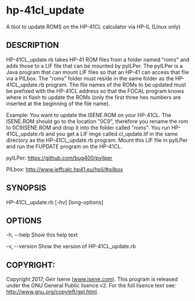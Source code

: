 # hp-41cl_update
A tool to update ROMS on the HP-41CL calculator via HP-IL (Linux only)

## DESCRIPTION
HP-41CL_update.rb takes HP-41 ROM files from a folder named "roms" and adds those to a LIF file that can be mounted by pyILPer. The pyILPer is a Java program that can mount LIF files so that an HP-41 can access that file via a PILbox. The "roms" folder must reside in the same folder as the HP-41CL_update.rb program. The file names of the ROMs to be updated must be prefixed with the HP-41CL address so that the FOCAL program knows where in flash to update the ROMs (only the first three hex numbers are inserted at the beginning of the file name).

Example: You want to update the ISENE.ROM on your HP-41CL. The ISENE.ROM should go to the location "0C9", therefore you rename the rom to 0C9ISENE.ROM and drop it into the folder called "roms". You run HP-41CL_update.rb and you get a LIF imge called cl_update.lif in the same directory as the HP-41CL_update.rb program. Mount this LIF file in pyILPer and run the FUPDATE program on the HP-41CL.

pyILPer: https://github.com/bug400/pyilper

PILbox:  http://www.jeffcalc.hp41.eu/hpil/#pilbox

## SYNOPSIS
HP-41CL_update.rb [-hv] [long-options]

## OPTIONS
-h, --help	Show this help text

-v, --version  Show the version of HP-41CL_update.rb

## COPYRIGHT:
Copyright 2017, Geir Isene (www.isene.com).  This program is released under the GNU General Public lisence v2.  For the full lisence text see: http://www.gnu.org/copyleft/gpl.html.

